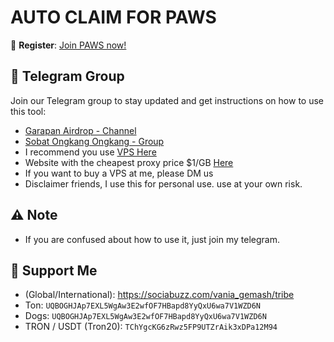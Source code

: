 # AUTO CLAIM FOR PAWS

🔗 **Register**: [Join PAWS now!](https://t.me/garapanairdrop_indonesia)

## 📢 Telegram Group

Join our Telegram group to stay updated and get instructions on how to use this tool:

- [Garapan Airdrop - Channel](https://t.me/garapanairdrop_indonesia)
- [Sobat Ongkang Ongkang - Group](https://t.me/ongkang_ongkang)
- I recommend you use [VPS Here](https://bit.ly/vps-here)
- Website with the cheapest proxy price $1/GB [Here](https://dataimpulse.com/?aff=52576)
- If you want to buy a VPS at me, please DM us
- Disclaimer friends, I use this for personal use. use at your own risk.

## ⚠️ Note
- If you are confused about how to use it, just join my telegram.

## 💱 Support Me

- (Global/International): https://sociabuzz.com/vania_gemash/tribe
- Ton: ```UQBOGHJAp7EXL5WgAw3E2wfOF7HBapd8YyQxU6wa7V1WZD6N```
- Dogs: ```UQBOGHJAp7EXL5WgAw3E2wfOF7HBapd8YyQxU6wa7V1WZD6N```
- TRON / USDT (Tron20): ```TChYgcKG6zRwz5FP9UTZrAik3xDPa12M94```



